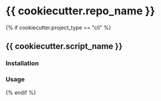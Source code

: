 # {{ cookiecutter.repo_name }}

{% if cookiecutter.project_type == "cli" %}
## {{ cookiecutter.script_name }}

### Installation

### Usage
{% endif %}
